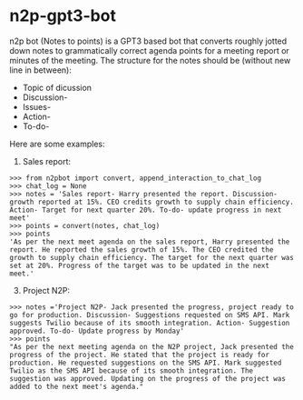 # n2p-gpt3-bot

n2p bot (Notes to points) is a GPT3 based bot that converts roughly jotted down notes to grammatically correct agenda points for a meeting report or minutes of the meeting.
The structure for the notes should be (without new line in between):
* Topic of dicussion
* Discussion-
* Issues- 
* Action-
* To-do-

Here are some examples:
1. Sales report:
  ```
  >>> from n2pbot import convert, append_interaction_to_chat_log
  >>> chat_log = None
  >>> notes = 'Sales report- Harry presented the report. Discussion- growth reported at 15%. CEO credits growth to supply chain efficiency. Action- Target for next quarter 20%. To-do- update progress in next meet'
  >>> points = convert(notes, chat_log)
  >>> points
'As per the next meet agenda on the sales report, Harry presented the report. He reported the sales growth of 15%. The CEO credited the growth to supply chain efficiency. The target for the next quarter was set at 20%. Progress of the target was to be updated in the next meet.'
```
3. Project N2P:
  ```
  >>> notes ='Project N2P- Jack presented the progress, project ready to go for production. Discussion- Suggestions requested on SMS API. Mark suggests Twilio because of its smooth integration. Action- Suggestion approved. To-do- Update progress by Monday'
  >>> points
  "As per the next meeting agenda on the N2P project, Jack presented the progress of the project. He stated that the project is ready for production. He requested suggestions on the SMS API. Mark suggested Twilio as the SMS API because of its smooth integration. The suggestion was approved. Updating on the progress of the project was added to the next meet's agenda."
  ```
  
  

